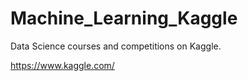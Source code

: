 # Machine_Learning_Kaggle
Data Science courses and competitions on Kaggle.

https://www.kaggle.com/
